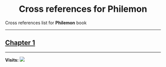 <div align="center">
  <h1 id="readme">Cross references for <b>Philemon</b></h1>
</div>

Cross references list for **Philemon** book

---

## [Chapter 1](1.md)


---

**Visits:**
![](https://profile-counter.glitch.me/visitCounter_crossrefsChapterList82/count.svg)
